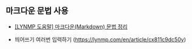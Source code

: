 ## 마크다운 문법 사용
* [[LYNMP 도움말] 마크다운(Markdown) 문법 정리](https://lynmp.com/en/article/title/how-to-use-markdown-oz811c9dc5pz)

- 띄어쓰기 여러번 입력하기 (https://lynmp.com/en/article/cx811c9dc50y)

